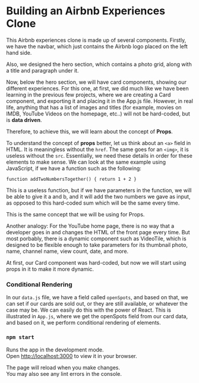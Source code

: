# Building an Airbnb Experiences Clone

This Airbnb experiences clone is made up of several components. Firstly, we have the navbar, which just contains the Airbnb logo placed on the left hand side. 

Also, we designed the hero section, which contains a photo grid, along with a title and paragraph under it.

Now, below the hero section, we will have card components, showing our different experiences.
For this one, at first, we did much like we have been learning in the previous few projects, where we are creating a Card component, and exporting it and placing it in the App.js file. However, in real life, anything that has a list of images and titles (for example, movies on IMDB, YouTube Videos on the homepage, etc..) will not be hard-coded, but is **data driven**.

Therefore, to achieve this, we will learn about the concept of **Props**.

To understand the concept of **props** better, let us think about an `<a>` field in HTML. It is meaningless without the `href`. The same goes for an `<img>`, it is useless without the `src`. Essentially, we need these details in order for these elements to make sense.
We can look at the same example using JavaScript, if we have a function such as the following:

`function addTwoNumbersTogether() { return 1 + 2 }`

This is a useless function, but if we have parameters in the function,
we will be able to give it a and b, and it will add the two numbers we gave as input, as opposed to this hard-coded sum which will be the same every time.

This is the same concept that we will be using for Props.

Another analogy:
For the YouTube home page, there is no way that a developer goes in and changes the HTML of the front page every time. But most porbably, there is a dynamic component such as VideoTile, which is designed to be flexible enough to take parameters for its thumbnail photo, name, channel name, view count, date, and more.

At first, our Card component was hard-coded, but now we will start using props in it to make it more dynamic.

### Conditional Rendering

In our `data.js` file, we have a field called `openSpots`, and based on that, we can set if our cards are sold out, or they are still available,
or whatever the case may be. We can easily do this with the power of React. This is illustrated in `App.js`, where we get the openSpots field from our card data, and based on it, we perform conditional rendering of elements.


### `npm start`

Runs the app in the development mode.\
Open [http://localhost:3000](http://localhost:3000) to view it in your browser.

The page will reload when you make changes.\
You may also see any lint errors in the console.